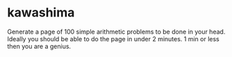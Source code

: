 # kawashima

Generate a page of 100 simple arithmetic problems to be done in your head.
Ideally you should be able to do the page in under 2 minutes.
1 min or less then you are a genius.
